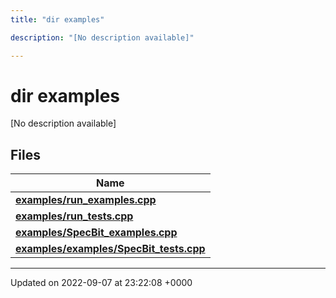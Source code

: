 ```yaml
---
title: "dir examples"

description: "[No description available]"

---
```


# dir examples

[No description available]

## Files

| Name           |
| -------------- |
| **[examples/run_examples.cpp](/documentation/code/files/run__examples_8cpp/#file-run-examplescpp)**  |
| **[examples/run_tests.cpp](/documentation/code/files/run__tests_8cpp/#file-run-testscpp)**  |
| **[examples/SpecBit_examples.cpp](/documentation/code/files/specbit__examples_8cpp/#file-specbit-examplescpp)**  |
| **[examples/examples/SpecBit_tests.cpp](/documentation/code/files/examples_2specbit__tests_8cpp/#file-examplesspecbit-testscpp)**  |






-------------------------------

Updated on 2022-09-07 at 23:22:08 +0000
